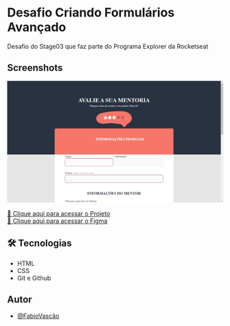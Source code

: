 # Desafio Criando Formulários Avançado

Desafio do Stage03 que faz parte do Programa Explorer da Rocketseat<br/> 

## Screenshots

![preview](preview.jpg)


[🔗 Clique aqui para acessar o Projeto](https://fabiovascao.github.io/Projeto-03-Criando-Formularios-Avancado/)<br/> 
[🔗 Clique aqui para acessar o Figma](https://www.figma.com/file/zZujRIVdrGitVAEqCEM6CS/Stage-03-Formul%C3%A1rio-avan%C3%A7ado-Copy?fuid=1151137169943796805)

## 🛠 Tecnologias

- HTML
- CSS
- Git e Github


## Autor

- [@FabioVascão](https://www.github.com/fabiovascao)